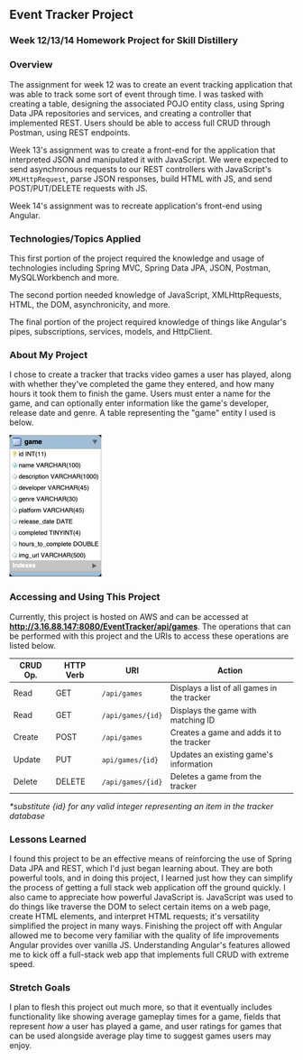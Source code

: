 ## Event Tracker Project

### Week 12/13/14 Homework Project for Skill Distillery

### Overview
The assignment for week 12 was to create an event tracking application that was able to track some sort of event through time. I was tasked with creating a table, designing the associated POJO entity class, using Spring Data JPA repositories and services, and creating a controller that implemented REST. Users should be able to access full CRUD through Postman, using REST endpoints.

Week 13's assignment was to create a front-end for the application that interpreted JSON and manipulated it with JavaScript. We were expected to send asynchronous requests to our REST controllers with JavaScript's `XMLHttpRequest`, parse JSON responses, build HTML with JS, and send POST/PUT/DELETE requests with JS.

Week 14's assignment was to recreate application's front-end using Angular.

### Technologies/Topics Applied
This first portion of the project required the knowledge and usage of technologies including Spring MVC, Spring Data JPA, JSON, Postman, MySQLWorkbench and more.

The second portion needed knowledge of JavaScript, XMLHttpRequests, HTML, the DOM, asynchronicity, and more.

The final portion of the project required knowledge of things like Angular's pipes, subscriptions, services, models, and HttpClient.

### About My Project
I chose to create a tracker that tracks video games a user has played, along with whether they've completed the game they entered, and how many hours it took them to finish the game. Users must enter a name for the game, and can optionally enter information like the game's developer, release date and genre. A table representing the "game" entity I used is below.

<img src="images/table.png" alt="game entity table" width="163px" height="251px">

### Accessing and Using This Project
Currently, this project is hosted on AWS and can be accessed at **http://3.16.88.147:8080/EventTracker/api/games**. The operations that can be performed with this project and the URIs to access these operations are listed below.

| CRUD Op. | HTTP Verb | URI               | Action                                     |
|----------|-----------|-------------------|--------------------------------------------|
| Read     | GET       | `/api/games`      |Displays a list of all games in the tracker |
| Read     | GET       | `/api/games/{id}` |Displays the game with matching ID          |
| Create   | POST      | `/api/games`      |Creates a game and adds it to the tracker   |
| Update   | PUT       | `api/games/{id}`  |Updates an existing game's information      |
| Delete   | DELETE    | `/api/games/{id}` |Deletes a game from the tracker             |

*\*substitute {id} for any valid integer representing an item in the tracker database*


### Lessons Learned
I found this project to be an effective means of reinforcing the use of Spring Data JPA and REST, which I'd just began learning about. They are both powerful tools, and in doing this project, I learned just how they can simplify the process of getting a full stack web application off the ground quickly. I also came to appreciate how powerful JavaScript is. JavaScript was used to do things like traverse the DOM to select certain items on a web page, create HTML elements, and interpret HTML requests; it's versatility simplified the project in many ways. Finishing the project off with Angular allowed me to become very familiar with the quality of life improvements Angular provides over vanilla JS. Understanding Angular's features allowed me to kick off a full-stack web app that implements full CRUD with extreme speed.

### Stretch Goals
I plan to flesh this project out much more, so that it eventually includes functionality like showing average gameplay times for a game, fields that represent *how* a user has played a game, and user ratings for games that can be used alongside average play time to suggest games users may enjoy.
